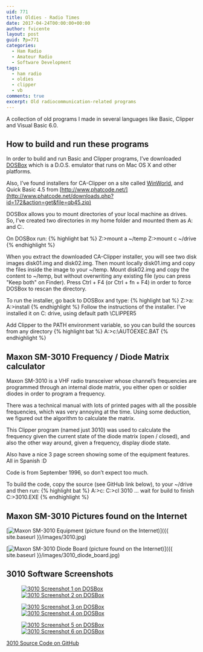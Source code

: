```yaml
---
uid: 771
title: Oldies - Radio Times
date: 2017-04-24T00:00:00+00:00
author: fvicente
layout: post
guid: ?p=771
categories:
  - Ham Radio
  - Amateur Radio
  - Software Development
tags:
  - ham radio
  - oldies
  - clipper
  - vb
comments: true
excerpt: Old radiocommunication-related programs
---
```

A collection of old programs I made in several languages like Basic, Clipper and Visual Basic 6.0.

<!--more-->

## How to build and run these programs

In order to build and run Basic and Clipper programs, I&#8217;ve downloaded [DOSBox](https://www.dosbox.com/) which is a D.O.S. emulator that runs on Mac OS X and other platforms.

Also, I&#8217;ve found installers for CA-Clipper on a site called [WinWorld](https://winworldpc.com/download/9175DEEA-5A91-11E5-8FA3-C86000DD9ED6), and Quick Basic 4.5 from [http://www.phatcode.net/](http://www.phatcode.net/downloads.php?id=172&action=get&file=qb45.zip)

DOSBox allows you to mount directories of your local machine as drives. So, I&#8217;ve created two directories in my home folder and mounted them as A: and C:.

On DOSBox run:
{% highlight bat %}
Z:\>mount a ~/temp
Z:\>mount c ~/drive
{% endhighlight %}

When you extract the downloaded CA-Clipper installer, you will see two disk images disk01.img and disk02.img.
Then mount locally disk01.img and copy the files inside the image to your ~/temp. Mount disk02.img and copy the content to ~/temp, but without overwriting any existing file (you can press "Keep both" on Finder).
Press Ctrl + F4 (or Ctrl + fn + F4) in order to force DOSBox to rescan the directory.

To run the installer, go back to DOSBox and type:
{% highlight bat %}
Z:\>a:
A:\>install
{% endhighlight %}
Follow the instructions of the installer. I&#8217;ve installed it on C: drive, using default path \CLIPPER5

Add Clipper to the PATH environment variable, so you can build the sources from any directory
{% highlight bat %}
A:\>c:\AUTOEXEC.BAT
{% endhighlight %}


## Maxon SM-3010 Frequency / Diode Matrix calculator

Maxon SM-3010 is a VHF radio transceiver whose channel&#8217;s frequencies are programmed through an internal diode matrix, you either open or soldier diodes in order to program a frequency.

There was a technical manual with lots of printed pages with all the possible frequencies, which was very annoying at the time. Using some deduction, we figured out the algorithm to calculate the matrix.

This Clipper program (named just 3010) was used to calculate the frequency given the current state of the diode matrix (open / closed), and also the other way around, given a frequency, display diode state.

Also have a nice 3 page screen showing some of the equipment features. All in Spanish :D

Code is from September 1996, so don&#8217;t expect too much. 

To build the code, copy the source (see GitHub link below), to your ~/drive and then run:
{% highlight bat %}
A:\>c:
C:\>cl 3010
... wait for build to finish
C:\>3010.EXE
{% endhighlight %}

## Maxon SM-3010 Pictures found on the Internet

[<img src="{{ site.baseurl }}/images/3010.jpg" alt="Maxon SM-3010 Equipment (picture found on the Internet)"/>]({{ site.baseurl }}/images/3010.jpg)

[<img src="{{ site.baseurl }}/images/3010_diode_board.jpg" alt="Maxon SM-3010 Diode Board (picture found on the Internet)"/>]({{ site.baseurl }}/images/3010_diode_board.jpg)


## 3010 Software Screenshots

<figure class="half">
	<a href="{{ site.baseurl }}/images/3010_01.png" target="_blank"><img src="{{ site.baseurl }}/images/3010_01.png" alt="3010 Screenshot 1 on DOSBox" title="3010 Screenshot 1"/></a>
	<a href="{{ site.baseurl }}/images/3010_02.png" target="_blank"><img src="{{ site.baseurl }}/images/3010_02.png" alt="3010 Screenshot 2 on DOSBox" title="3010 Screenshot 2"/></a>
</figure>

<figure class="half">
	<a href="{{ site.baseurl }}/images/3010_03.png" target="_blank"><img src="{{ site.baseurl }}/images/3010_03.png" alt="3010 Screenshot 3 on DOSBox" title="3010 Screenshot 3"/></a>
	<a href="{{ site.baseurl }}/images/3010_04.png" target="_blank"><img src="{{ site.baseurl }}/images/3010_04.png" alt="3010 Screenshot 4 on DOSBox" title="3010 Screenshot 4"/></a>
</figure>

<figure class="half">
	<a href="{{ site.baseurl }}/images/3010_05.png" target="_blank"><img src="{{ site.baseurl }}/images/3010_05.png" alt="3010 Screenshot 5 on DOSBox" title="3010 Screenshot 5"/></a>
	<a href="{{ site.baseurl }}/images/3010_06.png" target="_blank"><img src="{{ site.baseurl }}/images/3010_06.png" alt="3010 Screenshot 6 on DOSBox" title="3010 Screenshot 6"/></a>
</figure>


[3010 Source Code on GitHub](https://github.com/fvicente/oldies/tree/master/3010)
